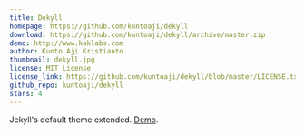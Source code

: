 ```yaml
---
title: Dekyll
homepage: https://github.com/kuntoaji/dekyll
download: https://github.com/kuntoaji/dekyll/archive/master.zip
demo: http://www.kaklabs.com
author: Kunto Aji Kristianto
thumbnail: dekyll.jpg
license: MIT License
license_link: https://github.com/kuntoaji/dekyll/blob/master/LICENSE.txt
github_repo: kuntoaji/dekyll
stars: 4
---
```


Jekyll's default theme extended. [Demo](http://www.kaklabs.com).
